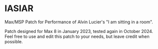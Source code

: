 # IASIAR
Max/MSP Patch for Performance of Alvin Lucier's "I am sitting in a room".

Patch designed for Max 8 in January 2023, tested again in October 2024.
Feel free to use and edit this patch to your needs, but leave credit when possible.
